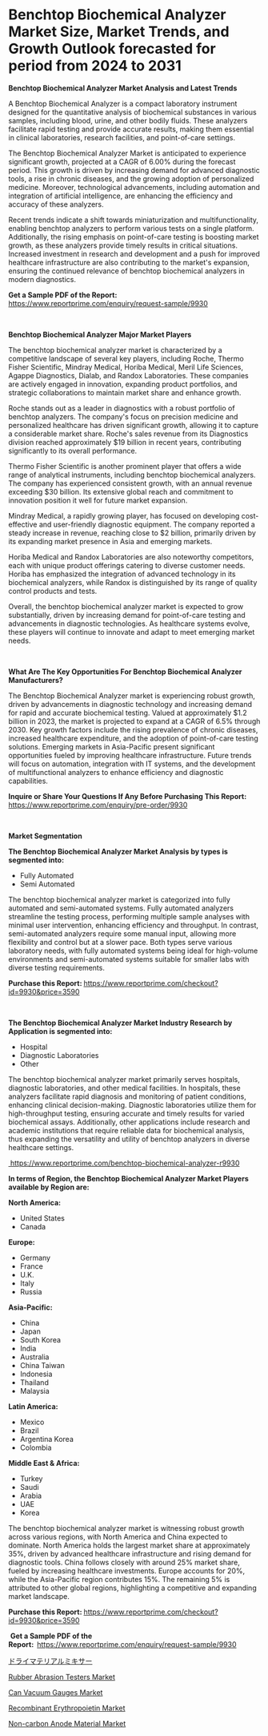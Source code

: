 <p><h1>Benchtop Biochemical Analyzer Market Size, Market Trends, and Growth Outlook forecasted for period from 2024 to 2031</h1></p><p><strong>Benchtop Biochemical Analyzer Market Analysis and Latest Trends</strong></p>
<p><p>A Benchtop Biochemical Analyzer is a compact laboratory instrument designed for the quantitative analysis of biochemical substances in various samples, including blood, urine, and other bodily fluids. These analyzers facilitate rapid testing and provide accurate results, making them essential in clinical laboratories, research facilities, and point-of-care settings.</p><p>The Benchtop Biochemical Analyzer Market is anticipated to experience significant growth, projected at a CAGR of 6.00% during the forecast period. This growth is driven by increasing demand for advanced diagnostic tools, a rise in chronic diseases, and the growing adoption of personalized medicine. Moreover, technological advancements, including automation and integration of artificial intelligence, are enhancing the efficiency and accuracy of these analyzers.</p><p>Recent trends indicate a shift towards miniaturization and multifunctionality, enabling benchtop analyzers to perform various tests on a single platform. Additionally, the rising emphasis on point-of-care testing is boosting market growth, as these analyzers provide timely results in critical situations. Increased investment in research and development and a push for improved healthcare infrastructure are also contributing to the market's expansion, ensuring the continued relevance of benchtop biochemical analyzers in modern diagnostics.</p></p>
<p><strong>Get a Sample PDF of the Report:&nbsp;</strong> <a href="https://www.reportprime.com/enquiry/request-sample/9930">https://www.reportprime.com/enquiry/request-sample/9930</a></p>
<p>&nbsp;</p>
<p><strong>Benchtop Biochemical Analyzer Major Market Players</strong></p>
<p><p>The benchtop biochemical analyzer market is characterized by a competitive landscape of several key players, including Roche, Thermo Fisher Scientific, Mindray Medical, Horiba Medical, Meril Life Sciences, Agappe Diagnostics, Dialab, and Randox Laboratories. These companies are actively engaged in innovation, expanding product portfolios, and strategic collaborations to maintain market share and enhance growth.</p><p>Roche stands out as a leader in diagnostics with a robust portfolio of benchtop analyzers. The company's focus on precision medicine and personalized healthcare has driven significant growth, allowing it to capture a considerable market share. Roche's sales revenue from its Diagnostics division reached approximately $19 billion in recent years, contributing significantly to its overall performance.</p><p>Thermo Fisher Scientific is another prominent player that offers a wide range of analytical instruments, including benchtop biochemical analyzers. The company has experienced consistent growth, with an annual revenue exceeding $30 billion. Its extensive global reach and commitment to innovation position it well for future market expansion.</p><p>Mindray Medical, a rapidly growing player, has focused on developing cost-effective and user-friendly diagnostic equipment. The company reported a steady increase in revenue, reaching close to $2 billion, primarily driven by its expanding market presence in Asia and emerging markets.</p><p>Horiba Medical and Randox Laboratories are also noteworthy competitors, each with unique product offerings catering to diverse customer needs. Horiba has emphasized the integration of advanced technology in its biochemical analyzers, while Randox is distinguished by its range of quality control products and tests.</p><p>Overall, the benchtop biochemical analyzer market is expected to grow substantially, driven by increasing demand for point-of-care testing and advancements in diagnostic technologies. As healthcare systems evolve, these players will continue to innovate and adapt to meet emerging market needs.</p></p>
<p>&nbsp;</p>
<p><strong>What Are The Key Opportunities For Benchtop Biochemical Analyzer Manufacturers?</strong></p>
<p><p>The Benchtop Biochemical Analyzer market is experiencing robust growth, driven by advancements in diagnostic technology and increasing demand for rapid and accurate biochemical testing. Valued at approximately $1.2 billion in 2023, the market is projected to expand at a CAGR of 6.5% through 2030. Key growth factors include the rising prevalence of chronic diseases, increased healthcare expenditure, and the adoption of point-of-care testing solutions. Emerging markets in Asia-Pacific present significant opportunities fueled by improving healthcare infrastructure. Future trends will focus on automation, integration with IT systems, and the development of multifunctional analyzers to enhance efficiency and diagnostic capabilities.</p></p>
<p><strong>Inquire or Share Your Questions If Any Before Purchasing This Report:</strong> <a href="https://www.reportprime.com/enquiry/pre-order/9930">https://www.reportprime.com/enquiry/pre-order/9930</a></p>
<p>&nbsp;</p>
<p><strong>Market Segmentation</strong></p>
<p><strong>The Benchtop Biochemical Analyzer Market Analysis by types is segmented into:</strong></p>
<p><ul><li>Fully Automated</li><li>Semi Automated</li></ul></p>
<p><p>The benchtop biochemical analyzer market is categorized into fully automated and semi-automated systems. Fully automated analyzers streamline the testing process, performing multiple sample analyses with minimal user intervention, enhancing efficiency and throughput. In contrast, semi-automated analyzers require some manual input, allowing more flexibility and control but at a slower pace. Both types serve various laboratory needs, with fully automated systems being ideal for high-volume environments and semi-automated systems suitable for smaller labs with diverse testing requirements.</p></p>
<p><strong>Purchase this Report:&nbsp;</strong><a href="https://www.reportprime.com/checkout?id=9930&price=3590">https://www.reportprime.com/checkout?id=9930&price=3590</a></p>
<p>&nbsp;</p>
<p><strong>The Benchtop Biochemical Analyzer Market Industry Research by Application is segmented into:</strong></p>
<p><ul><li>Hospital</li><li>Diagnostic Laboratories</li><li>Other</li></ul></p>
<p><p>The benchtop biochemical analyzer market primarily serves hospitals, diagnostic laboratories, and other medical facilities. In hospitals, these analyzers facilitate rapid diagnosis and monitoring of patient conditions, enhancing clinical decision-making. Diagnostic laboratories utilize them for high-throughput testing, ensuring accurate and timely results for varied biochemical assays. Additionally, other applications include research and academic institutions that require reliable data for biochemical analysis, thus expanding the versatility and utility of benchtop analyzers in diverse healthcare settings.</p></p>
<p><a href="https://www.reportprime.com/benchtop-biochemical-analyzer-r9930">&nbsp;https://www.reportprime.com/benchtop-biochemical-analyzer-r9930</a></p>
<p><strong>In terms of Region, the Benchtop Biochemical Analyzer Market Players available by Region are:</strong></p>
<p>
    <p> <strong> North America: </strong>
        <ul>
            <li>United States</li>
            <li>Canada</li>
        </ul>
        </p> 
    <p> <strong> Europe: </strong>
        <ul>
            <li>Germany</li>
            <li>France</li>
            <li>U.K.</li>
            <li>Italy</li>
            <li>Russia</li>
        </ul>
        </p> 
    <p> <strong> Asia-Pacific: </strong>
        <ul>
            <li>China</li>
            <li>Japan</li>
            <li>South Korea</li>
            <li>India</li>
            <li>Australia</li>
            <li>China Taiwan</li>
            <li>Indonesia</li>
            <li>Thailand</li>
            <li>Malaysia</li>
        </ul>
        </p> 
    <p> <strong> Latin America: </strong>
        <ul>
            <li>Mexico</li>
            <li>Brazil</li>
            <li>Argentina Korea</li>
            <li>Colombia</li>
        </ul>
        </p> 
    <p> <strong> Middle East & Africa: </strong>
        <ul>
            <li>Turkey</li>
            <li>Saudi</li>
            <li>Arabia</li>
            <li>UAE</li>
            <li>Korea</li>
        </ul>
    </p>
    </p>
<p><p>The benchtop biochemical analyzer market is witnessing robust growth across various regions, with North America and China expected to dominate. North America holds the largest market share at approximately 35%, driven by advanced healthcare infrastructure and rising demand for diagnostic tools. China follows closely with around 25% market share, fueled by increasing healthcare investments. Europe accounts for 20%, while the Asia-Pacific region contributes 15%. The remaining 5% is attributed to other global regions, highlighting a competitive and expanding market landscape.</p></p>
<p><strong>Purchase this Report: </strong><a href="https://www.reportprime.com/checkout?id=9930&price=3590">https://www.reportprime.com/checkout?id=9930&price=3590</a></p>
<p>&nbsp;<strong>Get a Sample PDF of the Report:&nbsp;&nbsp;</strong><a href="https://www.reportprime.com/enquiry/request-sample/9930">https://www.reportprime.com/enquiry/request-sample/9930</a></p>
<p><strong></strong></p>
<p><p><a href="https://medium.com/@vivakuvalis2005/dry-materials-mixers-market-%E3%81%AE%E3%82%B0%E3%83%AD%E3%83%BC%E3%83%90%E3%83%AB%E5%B8%82%E5%A0%B4%E6%A6%82%E8%A6%81%E3%81%AF-%E4%B8%96%E7%95%8C%E3%81%8A%E3%82%88%E3%81%B3%E4%B8%BB%E8%A6%81%E5%B8%82%E5%A0%B4%E3%81%AB%E3%81%8A%E3%81%91%E3%82%8B%E6%A5%AD%E7%95%8C%E3%81%AB%E5%BD%B1%E9%9F%BF%E3%82%92%E4%B8%8E%E3%81%88%E3%82%8B%E4%B8%BB%E8%A6%81%E3%81%AA%E3%83%88%E3%83%AC%E3%83%B3%E3%83%89%E3%81%AB%E3%81%A4%E3%81%84%E3%81%A6-%E7%8B%AC%E8%87%AA%E3%81%AE%E8%A6%96%E7%82%B9%E3%82%92%E6%8F%90%E4%BE%9B%E3%81%97%E3%81%BE%E3%81%99-1421525e0f43">ドライマテリアルミキサー</a></p><p><a href="https://issuu.com/reportprime-2/docs/rubber-abrasion-testers-market-size_2ca93d1d5fe5ed">Rubber Abrasion Testers Market</a></p><p><a href="https://issuu.com/reportprime-2/docs/can-vacuum-gauges-market-size-2030._570e0ce661316e">Can Vacuum Gauges Market</a></p><p><a href="https://www.linkedin.com/pulse/navigating-global-recombinant-erythropoietin-market-landscape-zzlzc?trackingId=j90DMALcQGyBdUWhvXBypg%3D%3D">Recombinant Erythropoietin Market</a></p><p><a href="https://medium.com/@cesailson56547/the-global-non-carbon-anode-material-market-is-a-dynamic-and-growing-industry-4cd82fe14501?postPublishedType=initial">Non-carbon Anode Material Market</a></p></p>